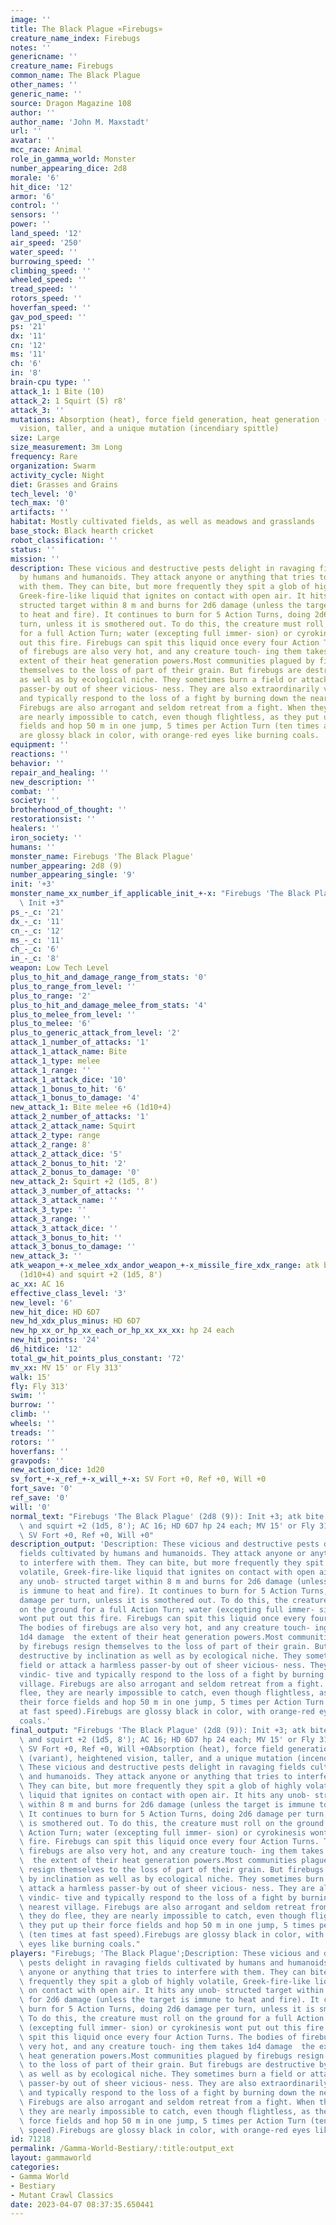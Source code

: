 ```yaml
---
image: ''
title: The Black Plague «Firebugs»
creature_name_index: Firebugs
notes: ''
genericname: ''
creature_name: Firebugs
common_name: The Black Plague
other_names: ''
generic_name: ''
source: Dragon Magazine 108
author: ''
author_name: 'John M. Maxstadt'
url: ''
avatar: ''
mcc_race: Animal
role_in_gamma_world: Monster
number_appearing_dice: 2d8
morale: '6'
hit_dice: '12'
armor: '6'
control: ''
sensors: ''
power: ''
land_speed: '12'
air_speed: '250'
water_speed: ''
burrowing_speed: ''
climbing_speed: ''
wheeled_speed: ''
tread_speed: ''
rotors_speed: ''
hoverfan_speed: ''
gav_pod_speed: ''
ps: '21'
dx: '11'
cn: '12'
ms: '11'
ch: '6'
in: '8'
brain-cpu type: ''
attack_1: 1 Bite (10)
attack_2: 1 Squirt (5) r8'
attack_3: ''
mutations: Absorption (heat), force field generation, heat generation (variant), heightened
  vision, taller, and a unique mutation (incendiary spittle)
size: Large
size_measurement: 3m Long
frequency: Rare
organization: Swarm
activity_cycle: Night
diet: Grasses and Grains
tech_level: '0'
tech_max: '0'
artifacts: ''
habitat: Mostly cultivated fields, as well as meadows and grasslands
base_stock: Black hearth cricket
robot_classification: ''
status: ''
mission: ''
description: These vicious and destructive pests delight in ravaging fields cultivated
  by humans and humanoids. They attack anyone or anything that tries to interfere
  with them. They can bite, but more frequently they spit a glob of highly volatile,
  Greek-fire-like liquid that ignites on contact with open air. It hits any unob-
  structed target within 8 m and burns for 2d6 damage (unless the target is immune
  to heat and fire). It continues to burn for 5 Action Turns, doing 2d6 damage per
  turn, unless it is smothered out. To do this, the creature must roll on the ground
  for a full Action Turn; water (excepting full immer- sion) or cyrokinesis wont put
  out this fire. Firebugs can spit this liquid once every four Action Turns. The bodies
  of firebugs are also very hot, and any creature touch- ing them takes 1d4 damage  the
  extent of their heat generation powers.Most communities plagued by firebugs resign
  themselves to the loss of part of their grain. But firebugs are destructive by inclination
  as well as by ecological niche. They sometimes burn a field or attack a harmless
  passer-by out of sheer vicious- ness. They are also extraordinarily vindic- tive
  and typically respond to the loss of a fight by burning down the nearest village.
  Firebugs are also arrogant and seldom retreat from a fight. When they do flee, they
  are nearly impossible to catch, even though flightless, as they put up their force
  fields and hop 50 m in one jump, 5 times per Action Turn (ten times at fast speed).Firebugs
  are glossy black in color, with orange-red eyes like burning coals.
equipment: ''
reactions: ''
behavior: ''
repair_and_healing: ''
new_description: ''
combat: ''
society: ''
brotherhood_of_thought: ''
restorationsist: ''
healers: ''
iron_society: ''
humans: ''
monster_name: Firebugs 'The Black Plague'
number_appearing: 2d8 (9)
number_appearing_single: '9'
init: '+3'
monster_name_xx_number_if_applicable_init_+-x: "Firebugs 'The Black Plague' (2d8 (9)):\
  \ Init +3"
ps_-_c: '21'
dx_-_c: '11'
cn_-_c: '12'
ms_-_c: '11'
ch_-_c: '6'
in_-_c: '8'
weapon: Low Tech Level
plus_to_hit_and_damage_range_from_stats: '0'
plus_to_range_from_level: ''
plus_to_range: '2'
plus_to_hit_and_damage_melee_from_stats: '4'
plus_to_melee_from_level: ''
plus_to_melee: '6'
plus_to_generic_attack_from_level: '2'
attack_1_number_of_attacks: '1'
attack_1_attack_name: Bite
attack_1_type: melee
attack_1_range: ''
attack_1_attack_dice: '10'
attack_1_bonus_to_hit: '6'
attack_1_bonus_to_damage: '4'
new_attack_1: Bite melee +6 (1d10+4)
attack_2_number_of_attacks: '1'
attack_2_attack_name: Squirt
attack_2_type: range
attack_2_range: 8'
attack_2_attack_dice: '5'
attack_2_bonus_to_hit: '2'
attack_2_bonus_to_damage: '0'
new_attack_2: Squirt +2 (1d5, 8')
attack_3_number_of_attacks: ''
attack_3_attack_name: ''
attack_3_type: ''
attack_3_range: ''
attack_3_attack_dice: ''
attack_3_bonus_to_hit: ''
attack_3_bonus_to_damage: ''
new_attack_3: ''
atk_weapon_+-x_melee_xdx_andor_weapon_+-x_missile_fire_xdx_range: atk bite melee +6
  (1d10+4) and squirt +2 (1d5, 8')
ac_xx: AC 16
effective_class_level: '3'
new_level: '6'
new_hit_dice: HD 6D7
new_hd_xdx_plus_minus: HD 6D7
new_hp_xx_or_hp_xx_each_or_hp_xx_xx_xx: hp 24 each
new_hit_points: '24'
d6_hitdice: '12'
total_gw_hit_points_plus_constant: '72'
mv_xx: MV 15' or Fly 313'
walk: 15'
fly: Fly 313'
swim: ''
burrow: ''
climb: ''
wheels: ''
treads: ''
rotors: ''
hoverfans: ''
gravpods: ''
new_action_dice: 1d20
sv_fort_+-x_ref_+-x_will_+-x: SV Fort +0, Ref +0, Will +0
fort_save: '0'
ref_save: '0'
will: '0'
normal_text: "Firebugs 'The Black Plague' (2d8 (9)): Init +3; atk bite melee +6 (1d10+4)\
  \ and squirt +2 (1d5, 8'); AC 16; HD 6D7 hp 24 each; MV 15' or Fly 313' ; 1d20;\
  \ SV Fort +0, Ref +0, Will +0"
description_output: 'Description: These vicious and destructive pests delight in ravaging
  fields cultivated by humans and humanoids. They attack anyone or anything that tries
  to interfere with them. They can bite, but more frequently they spit a glob of highly
  volatile, Greek-fire-like liquid that ignites on contact with open air. It hits
  any unob- structed target within 8 m and burns for 2d6 damage (unless the target
  is immune to heat and fire). It continues to burn for 5 Action Turns, doing 2d6
  damage per turn, unless it is smothered out. To do this, the creature must roll
  on the ground for a full Action Turn; water (excepting full immer- sion) or cyrokinesis
  wont put out this fire. Firebugs can spit this liquid once every four Action Turns.
  The bodies of firebugs are also very hot, and any creature touch- ing them takes
  1d4 damage  the extent of their heat generation powers.Most communities plagued
  by firebugs resign themselves to the loss of part of their grain. But firebugs are
  destructive by inclination as well as by ecological niche. They sometimes burn a
  field or attack a harmless passer-by out of sheer vicious- ness. They are also extraordinarily
  vindic- tive and typically respond to the loss of a fight by burning down the nearest
  village. Firebugs are also arrogant and seldom retreat from a fight. When they do
  flee, they are nearly impossible to catch, even though flightless, as they put up
  their force fields and hop 50 m in one jump, 5 times per Action Turn (ten times
  at fast speed).Firebugs are glossy black in color, with orange-red eyes like burning
  coals.'
final_output: "Firebugs 'The Black Plague' (2d8 (9)): Init +3; atk bite melee +6 (1d10+4)\
  \ and squirt +2 (1d5, 8'); AC 16; HD 6D7 hp 24 each; MV 15' or Fly 313' ; 1d20;\
  \ SV Fort +0, Ref +0, Will +0Absorption (heat), force field generation, heat generation\
  \ (variant), heightened vision, taller, and a unique mutation (incendiary spittle)Description:\
  \ These vicious and destructive pests delight in ravaging fields cultivated by humans\
  \ and humanoids. They attack anyone or anything that tries to interfere with them.\
  \ They can bite, but more frequently they spit a glob of highly volatile, Greek-fire-like\
  \ liquid that ignites on contact with open air. It hits any unob- structed target\
  \ within 8 m and burns for 2d6 damage (unless the target is immune to heat and fire).\
  \ It continues to burn for 5 Action Turns, doing 2d6 damage per turn, unless it\
  \ is smothered out. To do this, the creature must roll on the ground for a full\
  \ Action Turn; water (excepting full immer- sion) or cyrokinesis wont put out this\
  \ fire. Firebugs can spit this liquid once every four Action Turns. The bodies of\
  \ firebugs are also very hot, and any creature touch- ing them takes 1d4 damage\
  \  the extent of their heat generation powers.Most communities plagued by firebugs\
  \ resign themselves to the loss of part of their grain. But firebugs are destructive\
  \ by inclination as well as by ecological niche. They sometimes burn a field or\
  \ attack a harmless passer-by out of sheer vicious- ness. They are also extraordinarily\
  \ vindic- tive and typically respond to the loss of a fight by burning down the\
  \ nearest village. Firebugs are also arrogant and seldom retreat from a fight. When\
  \ they do flee, they are nearly impossible to catch, even though flightless, as\
  \ they put up their force fields and hop 50 m in one jump, 5 times per Action Turn\
  \ (ten times at fast speed).Firebugs are glossy black in color, with orange-red\
  \ eyes like burning coals."
players: "Firebugs; 'The Black Plague';Description: These vicious and destructive\
  \ pests delight in ravaging fields cultivated by humans and humanoids. They attack\
  \ anyone or anything that tries to interfere with them. They can bite, but more\
  \ frequently they spit a glob of highly volatile, Greek-fire-like liquid that ignites\
  \ on contact with open air. It hits any unob- structed target within 8 m and burns\
  \ for 2d6 damage (unless the target is immune to heat and fire). It continues to\
  \ burn for 5 Action Turns, doing 2d6 damage per turn, unless it is smothered out.\
  \ To do this, the creature must roll on the ground for a full Action Turn; water\
  \ (excepting full immer- sion) or cyrokinesis wont put out this fire. Firebugs can\
  \ spit this liquid once every four Action Turns. The bodies of firebugs are also\
  \ very hot, and any creature touch- ing them takes 1d4 damage  the extent of their\
  \ heat generation powers.Most communities plagued by firebugs resign themselves\
  \ to the loss of part of their grain. But firebugs are destructive by inclination\
  \ as well as by ecological niche. They sometimes burn a field or attack a harmless\
  \ passer-by out of sheer vicious- ness. They are also extraordinarily vindic- tive\
  \ and typically respond to the loss of a fight by burning down the nearest village.\
  \ Firebugs are also arrogant and seldom retreat from a fight. When they do flee,\
  \ they are nearly impossible to catch, even though flightless, as they put up their\
  \ force fields and hop 50 m in one jump, 5 times per Action Turn (ten times at fast\
  \ speed).Firebugs are glossy black in color, with orange-red eyes like burning coals.|"
id: 71218
permalink: /Gamma-World-Bestiary/:title:output_ext
layout: gammaworld
categories:
- Gamma World
- Bestiary
- Mutant Crawl Classics
date: 2023-04-07 08:37:35.650441
---
```

